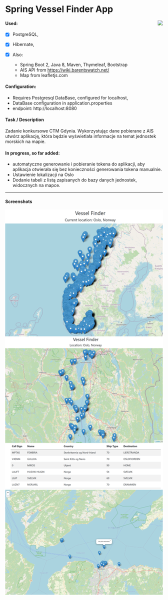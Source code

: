 # Spring Vessel Finder App

<img align="right" src="https://badges.pufler.dev/visits/Rafal-Stefanski/Spring-Vessel-Finder">

#### Used:
- [X] PostgreSQL,
- [X] Hibernate,

- [X] Also:
    - Spring Boot 2, Java 8, Maven, Thymeleaf, Bootstrap
    - AIS API from https://wiki.barentswatch.net/
    - Map from leafletjs.com

#### Configuration:
- Requires Postgresql DataBase, configured for localhost,
- DataBase configuration in application.properties
- endpoint: http://localhost:8080

#### Task / Description
Zadanie konkursowe CTM Gdynia. Wykorzystując dane pobierane z AIS utwórz aplikację, która będzie wyświetlała informacje na temat jednostek morskich na mapie.

#### In progress, so far added:
- automatyczne generowanie i pobieranie tokena do aplikacji, aby aplikacja otwierała się bez konieczności generowania tokena manualnie.
- Ustawienie lokalizacji na Oslo
- Dodanie tabeli z listą zapisanych do bazy danych jednostek, widocznych na mapce.
    
***
#### Screenshots
![screen shot](https://github.com/Rafal-Stefanski/Spring-Vessel-Finder/blob/master/src/main/resources/static/screenshot_02.png)
![screen shot](https://github.com/Rafal-Stefanski/Spring-Vessel-Finder/blob/master/src/main/resources/static/screenshot_03.png)
![screen shot](https://github.com/Rafal-Stefanski/Spring-Vessel-Finder/blob/master/src/main/resources/static/screenshot_01.png)
